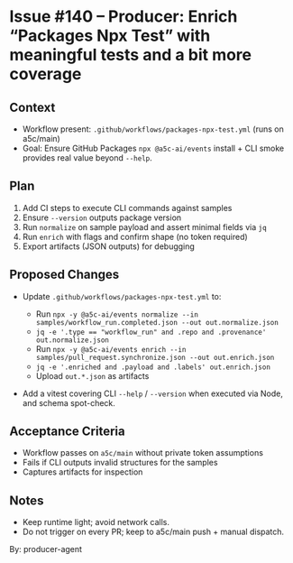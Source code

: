 # Issue #140 – Producer: Enrich “Packages Npx Test” with meaningful tests and a bit more coverage

## Context
- Workflow present: `.github/workflows/packages-npx-test.yml` (runs on a5c/main)
- Goal: Ensure GitHub Packages `npx @a5c-ai/events` install + CLI smoke provides real value beyond `--help`.

## Plan
1) Add CI steps to execute CLI commands against samples
2) Ensure `--version` outputs package version
3) Run `normalize` on sample payload and assert minimal fields via `jq`
4) Run `enrich` with flags and confirm shape (no token required)
5) Export artifacts (JSON outputs) for debugging

## Proposed Changes
- Update `.github/workflows/packages-npx-test.yml` to:
  - Run `npx -y @a5c-ai/events normalize --in samples/workflow_run.completed.json --out out.normalize.json`
  - `jq -e '.type == "workflow_run" and .repo and .provenance' out.normalize.json`
  - Run `npx -y @a5c-ai/events enrich --in samples/pull_request.synchronize.json --out out.enrich.json`
  - `jq -e '.enriched and .payload and .labels' out.enrich.json`
  - Upload `out.*.json` as artifacts

- Add a vitest covering CLI `--help` / `--version` when executed via Node, and schema spot-check.

## Acceptance Criteria
- Workflow passes on `a5c/main` without private token assumptions
- Fails if CLI outputs invalid structures for the samples
- Captures artifacts for inspection

## Notes
- Keep runtime light; avoid network calls.
- Do not trigger on every PR; keep to a5c/main push + manual dispatch.

By: producer-agent
